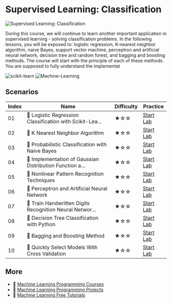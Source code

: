 # Supervised Learning: Classification

![Supervised Learning: Classification](https://cover-creator.appbot.io/supervised-learning-classification.png)

During this course, we will continue to learn another important application in supervised learning - solving classification problems. In the following lessons, you will be exposed to: logistic regression, K-nearest neighbor algorithm, naive Bayes, support vector machine, perceptron and artificial neural network, decision tree and random forest, and bagging and boosting methods. The course will start with the principle of each of these methods. You are supposed to fully understand the implementat

![scikit-learn](https://img.shields.io/badge/scikit-learn-whitesmoke?style=for-the-badge&logo=scikit-learn)
![Machine-Learning](https://img.shields.io/badge/Machine-Learning-whitesmoke?style=for-the-badge&logo=machine-learning)


## Scenarios

|   Index | Name                                                    | Difficulty   | Practice                                                            |
|---------|---------------------------------------------------------|--------------|---------------------------------------------------------------------|
|      01 | 📖 Logistic Regression Classification with Scikit-Lea... | ★☆☆          | <a target='_blank' href='https://labex.io/labs/20800'>Start Lab</a> |
|      02 | 📖 K Nearest Neighbor Algorithm                          | ★☆☆          | <a target='_blank' href='https://labex.io/labs/20796'>Start Lab</a> |
|      03 | 📖 Probabilistic Classification with Naive Bayes         | ★☆☆          | <a target='_blank' href='https://labex.io/labs/20801'>Start Lab</a> |
|      04 | 📖 Implementation of Gaussian Distribution Function a... | ★☆☆          | <a target='_blank' href='https://labex.io/labs/20786'>Start Lab</a> |
|      05 | 📖 Nonlinear Pattern Recognition Techniques              | ★☆☆          | <a target='_blank' href='https://labex.io/labs/20812'>Start Lab</a> |
|      06 | 📖 Perceptron and Artificial Neural Network              | ★☆☆          | <a target='_blank' href='https://labex.io/labs/20802'>Start Lab</a> |
|      07 | 📖 Train Handwritten Digits Recognition Neural Networ... | ★☆☆          | <a target='_blank' href='https://labex.io/labs/20814'>Start Lab</a> |
|      08 | 📖 Decision Tree Classification with Python              | ★☆☆          | <a target='_blank' href='https://labex.io/labs/20760'>Start Lab</a> |
|      09 | 📖 Bagging and Boosting Method                           | ★☆☆          | <a target='_blank' href='https://labex.io/labs/20749'>Start Lab</a> |
|      10 | 📖 Quickly Select Models With Cross Validation           | ★☆☆          | <a target='_blank' href='https://labex.io/labs/20807'>Start Lab</a> |

## More

- 🔗 [Machine Learning Programming Courses](https://github.com/labex-labs/awesome-programming-courses)
- 🔗 [Machine Learning Programming Projects](https://github.com/labex-labs/awesome-programming-projects)
- 🔗 [Machine Learning Free Tutorials](https://github.com/labex-labs/ml-free-tutorials)

